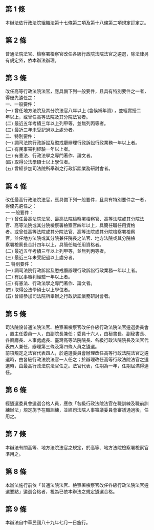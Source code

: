 第 1 條
-------
本辦法依行政法院組織法第十七條第二項及第十八條第二項規定訂定之。

第 2 條
-------
普通法院法官、檢察署檢察官改任各級行政院法院法官之遴選，除法律另  
有規定外，依本辦法辦理。

第 3 條
-------
改任高等行政法院法官，應具備下列一般要件，且具有特別要件之一者，  
得優先遴任之：  
一、一般要件：  
 (一) 曾任地方法院及其分院法官八年以上 (含候補年資) ，並經實授二  
      年以上，或曾任高等法院及其分院法官者。  
 (二) 最近五年考績三年以上列甲等，並無列丙等者。  
 (三) 最近三年未受記過以上處分者。  
二、特別要件：  
 (一) 調司法院行政訴訟及懲戒廳辦理行政訴訟行政業務一年以上者。  
 (二) 有民事審判經驗一年以上者。  
 (三) 有憲法、行政法學之專門著作、論文者。  
 (四) 取得公法學碩士以上學位者。  
 (五) 曾經參加司法院所舉辦之行政訴訟業務研討會者。

第 4 條
-------
改任最高行政法院法官，應具備下列一般要件，且具有特別要件之一者，  
得優先遴任之：  
一  一般要件：  
 (一) 曾任最高法院法官、最高法院檢察署檢察官、高等法院或其分院法  
      官、高等法院或其分院檢察署檢察官四年以上，具簡任職任用資格  
      者。或曾任高等法院或其分院法官、高等法院或其分院檢察署檢察  
      官，並任地方法院或其分院兼任院長之法官、地方法院或其分院檢  
      察署檢察長合計四年以上，具簡任職任用資格者。  
 (二) 最近五年考績三年以上列甲等，並無列丙等者。  
 (三) 最近三年未受記過以上處分者。  
二  特別要件：  
 (一) 調司法院行政訴訟及懲戒廳辦理行政訴訟行政業務一年以上者。  
 (二) 有民事審判經驗一年以上者。  
 (三) 有憲法、行政法學之專門著作、論文者。  
 (四) 取得公法學碩士以上學位者。  
 (五) 曾經參加司法院所舉辦之行政訴訟業務研討會者。

第 5 條
-------
司法院設普通法院法官、檢察署檢察官改任各級行政法院法官遴選委員會  
，置主任委員一人，由副院長兼任；委員十六人，由秘書長、副秘書長、  
各廳廳長、人事處處長、臺灣高等法院院長、各級行政法院院長及法官代  
表四人兼任，辦理第三條及第四條人員之遴選。  
前項規定之法官代表四人，於遴選委員會辦理改任高等行政法院法官之遴  
選時，由各級行政法院法官一人任之；於辦理改任高等行政法院法官之遴  
選時，由最高行政法院法官任之。法官代表，任期為一年，任期屆滿得連  
任。

第 6 條
-------
經遴選委員會遴選合格人員，應依「各級行政法院法官在職訓練及職前訓  
練辦法」規定施予在職訓練，並經司法院人事審議委員會審議通過後，任  
用之。

第 7 條
-------
本辦法有關高等、地方法院法官之規定，於高等、地方法院檢察署檢察官  
準用之。

第 8 條
-------
本辦法施行前依「普通法院法官、檢察署檢察官改任各級行政法院法官遴  
選要點」遴選合格者，視為已依本辦法之規定遴選合格。

第 9 條
-------
本辦法自中華民國八十九年七月一日施行。

